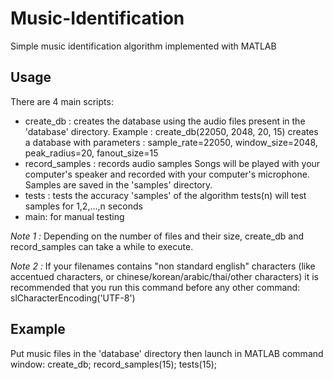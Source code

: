 # Music-Identification
Simple music identification algorithm implemented with MATLAB

## Usage
There are 4 main scripts:
- create_db : creates the database using the audio files present in the 'database' directory.
Example : create_db(22050, 2048, 20, 15) creates a database with parameters : sample_rate=22050, window_size=2048, peak_radius=20, fanout_size=15
- record_samples : records audio samples
Songs will be played with your computer's speaker and recorded with your computer's microphone. Samples are saved in the 'samples' directory.
- tests :  tests the accuracy 'samples' of the algorithm
tests(n) will test samples for 1,2,...,n seconds
- main: for manual testing

*Note 1 :* Depending on the number of files and their size, create_db and record_samples can take a while to execute.

*Note 2 :* If your filenames contains "non standard english" characters (like accentued characters, or chinese/korean/arabic/thai/other characters) it is recommended that you run this command before any other command:
slCharacterEncoding('UTF-8')

## Example
Put music files in the 'database' directory then launch in MATLAB command window:
create_db; record_samples(15); tests(15);
